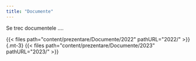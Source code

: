 ```yaml
---
title: "Documente"
---
```

Se trec documentele ....


{{< files path="content/prezentare/Documente/2022" pathURL="2022/" >}}
{.mt-3}
{{< files path="content/prezentare/Documente/2023" pathURL="2023/" >}}
